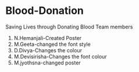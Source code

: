 # Blood-Donation
Saving Lives through Donating Blood
Team members 
1. N.Hemanjali-Created Poster
2. M.Geeta-changed the font style
3. D.Divya-Changes the colour
4. M.Devisirisha-Changes the font colour
5. M.jyothsna-changed poster
